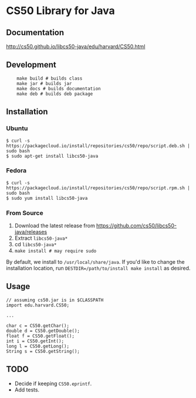 # CS50 Library for Java

## Documentation

http://cs50.github.io/libcs50-java/edu/harvard/CS50.html

## Development

```
    make build # builds class
    make jar # builds jar
    make docs # builds documentation
    make deb # builds deb package
```

## Installation

### Ubuntu

```
$ curl -s https://packagecloud.io/install/repositories/cs50/repo/script.deb.sh | sudo bash
$ sudo apt-get install libcs50-java
```

### Fedora

```
$ curl -s https://packagecloud.io/install/repositories/cs50/repo/script.rpm.sh | sudo bash
$ sudo yum install libcs50-java
```

### From Source

1. Download the latest release from https://github.com/cs50/libcs50-java/releases
1. Extract `libcs50-java*`
1. cd `libcs50-java*`
1. `make install # may require sudo`

By default, we install to `/usr/local/share/java`. If you'd like to change the installation location, run `DESTDIR=/path/to/install make install` as desired.


## Usage

    // assuming cs50.jar is in $CLASSPATH
    import edu.harvard.CS50;

    ...

    char c = CS50.getChar();
    double d = CS50.getDouble();
    float f = CS50.getFloat();
    int i = CS50.getInt();
    long l = CS50.getLong();
    String s = CS50.getString();

## TODO

* Decide if keeping `CS50.eprintf`.
* Add tests.
